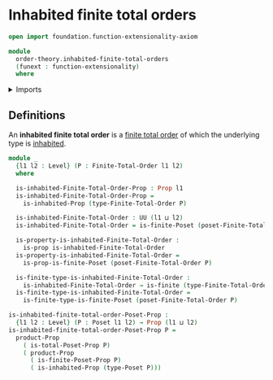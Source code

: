 # Inhabited finite total orders

```agda
open import foundation.function-extensionality-axiom

module
  order-theory.inhabited-finite-total-orders
  (funext : function-extensionality)
  where
```

<details><summary>Imports</summary>

```agda
open import foundation.inhabited-types funext
open import foundation.propositions funext
open import foundation.universe-levels

open import order-theory.finite-posets funext
open import order-theory.finite-total-orders funext
open import order-theory.posets funext
open import order-theory.total-orders funext

open import univalent-combinatorics.finite-types funext
```

</details>

## Definitions

An **inhabited finite total order** is a
[finite total order](order-theory.finite-total-orders.md) of which the
underlying type is [inhabited](foundation.inhabited-types.md).

```agda
module _
  {l1 l2 : Level} (P : Finite-Total-Order l1 l2)
  where

  is-inhabited-Finite-Total-Order-Prop : Prop l1
  is-inhabited-Finite-Total-Order-Prop =
    is-inhabited-Prop (type-Finite-Total-Order P)

  is-inhabited-Finite-Total-Order : UU (l1 ⊔ l2)
  is-inhabited-Finite-Total-Order = is-finite-Poset (poset-Finite-Total-Order P)

  is-property-is-inhabited-Finite-Total-Order :
    is-prop is-inhabited-Finite-Total-Order
  is-property-is-inhabited-Finite-Total-Order =
    is-prop-is-finite-Poset (poset-Finite-Total-Order P)

  is-finite-type-is-inhabited-Finite-Total-Order :
    is-inhabited-Finite-Total-Order → is-finite (type-Finite-Total-Order P)
  is-finite-type-is-inhabited-Finite-Total-Order =
    is-finite-type-is-finite-Poset (poset-Finite-Total-Order P)

is-inhabited-finite-total-order-Poset-Prop :
  {l1 l2 : Level} (P : Poset l1 l2) → Prop (l1 ⊔ l2)
is-inhabited-finite-total-order-Poset-Prop P =
  product-Prop
    ( is-total-Poset-Prop P)
    ( product-Prop
      ( is-finite-Poset-Prop P)
      ( is-inhabited-Prop (type-Poset P)))
```
